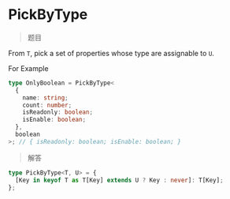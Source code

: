 # PickByType

<BtnGroup 
  issue="https://tsch.js.org/2595/solutions"
  answer="https://github.com/type-challenges/type-challenges/issues/32011"
/>

> 题目

From `T`, pick a set of properties whose type are assignable to `U`.

For Example

```typescript
type OnlyBoolean = PickByType<
  {
    name: string;
    count: number;
    isReadonly: boolean;
    isEnable: boolean;
  },
  boolean
>; // { isReadonly: boolean; isEnable: boolean; }
```

> 解答

```ts
type PickByType<T, U> = {
  [Key in keyof T as T[Key] extends U ? Key : never]: T[Key];
};
```
